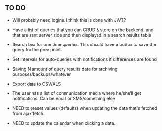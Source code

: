 ## TO DO ##

- Will probably need logins. I think this is done with JWT?
- Have a list of queries that you can CRUD & store on the backend, and that are sent server side and then displayed in a search results table
- Search box for one time queries. This should have a button to save the query for the prev point.
- Set intervals for auto-queries with notifications if differences are found
- Saving N amount of query results data for archiving purposes/backups/whatever
- Export data to CSV/XLS
- The user has a  list of communication media where he/she'll get notifications. Can be email or SMS/something else


- NEED to preset values (defaults) when updating the data that's fetched from ajax/fetch.
- NEED to update the calendar when clicking a date.
